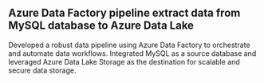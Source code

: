 ## Azure Data Factory pipeline extract data from MySQL database to Azure Data Lake  
Developed a robust data pipeline using Azure Data Factory to orchestrate and automate data workflows. Integrated MySQL as a source database and leveraged Azure Data Lake Storage as the destination for scalable and secure data storage.

